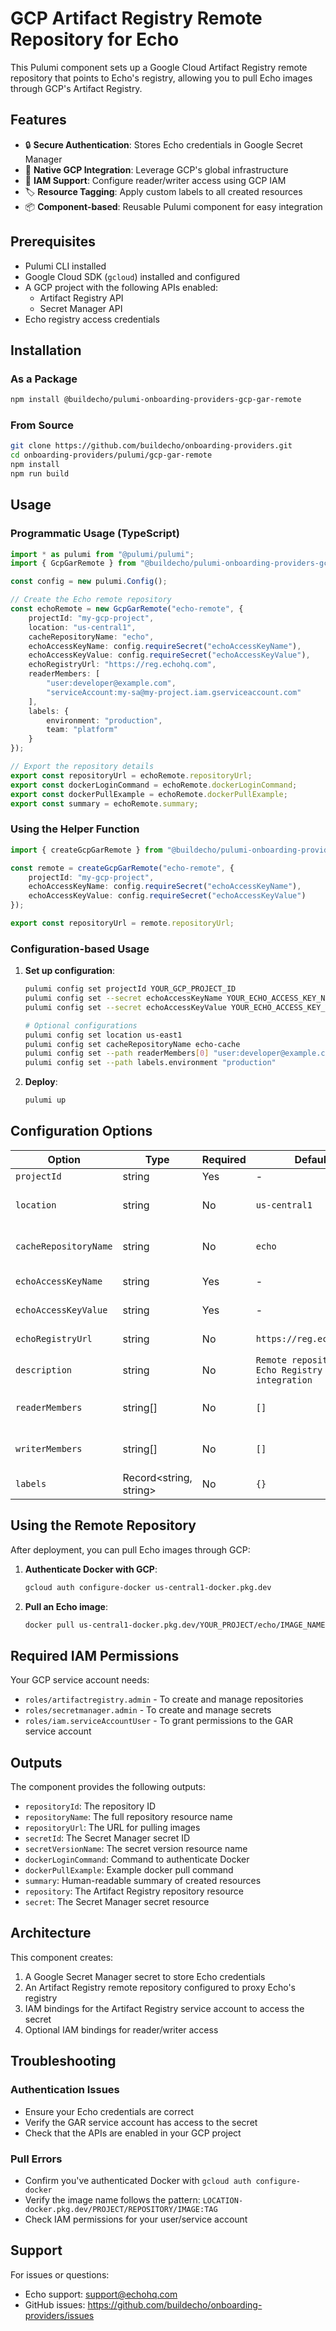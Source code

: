 # GCP Artifact Registry Remote Repository for Echo

This Pulumi component sets up a Google Cloud Artifact Registry remote repository that points to Echo's registry, allowing you to pull Echo images through GCP's Artifact Registry.

## Features

- 🔒 **Secure Authentication**: Stores Echo credentials in Google Secret Manager
- 🚀 **Native GCP Integration**: Leverage GCP's global infrastructure
- 👥 **IAM Support**: Configure reader/writer access using GCP IAM
- 🏷️ **Resource Tagging**: Apply custom labels to all created resources
- 📦 **Component-based**: Reusable Pulumi component for easy integration

## Prerequisites

- Pulumi CLI installed
- Google Cloud SDK (`gcloud`) installed and configured
- A GCP project with the following APIs enabled:
  - Artifact Registry API
  - Secret Manager API
- Echo registry access credentials

## Installation

### As a Package

```bash
npm install @buildecho/pulumi-onboarding-providers-gcp-gar-remote
```

### From Source

```bash
git clone https://github.com/buildecho/onboarding-providers.git
cd onboarding-providers/pulumi/gcp-gar-remote
npm install
npm run build
```

## Usage

### Programmatic Usage (TypeScript)

```typescript
import * as pulumi from "@pulumi/pulumi";
import { GcpGarRemote } from "@buildecho/pulumi-onboarding-providers-gcp-gar-remote";

const config = new pulumi.Config();

// Create the Echo remote repository
const echoRemote = new GcpGarRemote("echo-remote", {
    projectId: "my-gcp-project",
    location: "us-central1",
    cacheRepositoryName: "echo",
    echoAccessKeyName: config.requireSecret("echoAccessKeyName"),
    echoAccessKeyValue: config.requireSecret("echoAccessKeyValue"),
    echoRegistryUrl: "https://reg.echohq.com",
    readerMembers: [
        "user:developer@example.com",
        "serviceAccount:my-sa@my-project.iam.gserviceaccount.com"
    ],
    labels: {
        environment: "production",
        team: "platform"
    }
});

// Export the repository details
export const repositoryUrl = echoRemote.repositoryUrl;
export const dockerLoginCommand = echoRemote.dockerLoginCommand;
export const dockerPullExample = echoRemote.dockerPullExample;
export const summary = echoRemote.summary;
```

### Using the Helper Function

```typescript
import { createGcpGarRemote } from "@buildecho/pulumi-onboarding-providers-gcp-gar-remote";

const remote = createGcpGarRemote("echo-remote", {
    projectId: "my-gcp-project",
    echoAccessKeyName: config.requireSecret("echoAccessKeyName"),
    echoAccessKeyValue: config.requireSecret("echoAccessKeyValue")
});

export const repositoryUrl = remote.repositoryUrl;
```

### Configuration-based Usage

1. **Set up configuration**:
   ```bash
   pulumi config set projectId YOUR_GCP_PROJECT_ID
   pulumi config set --secret echoAccessKeyName YOUR_ECHO_ACCESS_KEY_NAME
   pulumi config set --secret echoAccessKeyValue YOUR_ECHO_ACCESS_KEY_VALUE
   
   # Optional configurations
   pulumi config set location us-east1
   pulumi config set cacheRepositoryName echo-cache
   pulumi config set --path readerMembers[0] "user:developer@example.com"
   pulumi config set --path labels.environment "production"
   ```

2. **Deploy**:
   ```bash
   pulumi up
   ```

## Configuration Options

| Option | Type | Required | Default | Description |
|--------|------|----------|---------|-------------|
| `projectId` | string | Yes | - | GCP project ID |
| `location` | string | No | `us-central1` | GCP region for Artifact Registry |
| `cacheRepositoryName` | string | No | `echo` | Repository name in Artifact Registry |
| `echoAccessKeyName` | string | Yes | - | Echo registry username |
| `echoAccessKeyValue` | string | Yes | - | Echo registry password/token |
| `echoRegistryUrl` | string | No | `https://reg.echohq.com` | Echo registry URL |
| `description` | string | No | `Remote repository for Echo Registry integration` | Repository description |
| `readerMembers` | string[] | No | `[]` | IAM members with read access |
| `writerMembers` | string[] | No | `[]` | IAM members with write access |
| `labels` | Record<string, string> | No | `{}` | Custom labels for resources |

## Using the Remote Repository

After deployment, you can pull Echo images through GCP:

1. **Authenticate Docker with GCP**:
   ```bash
   gcloud auth configure-docker us-central1-docker.pkg.dev
   ```

2. **Pull an Echo image**:
   ```bash
   docker pull us-central1-docker.pkg.dev/YOUR_PROJECT/echo/IMAGE_NAME:TAG
   ```

## Required IAM Permissions

Your GCP service account needs:
- `roles/artifactregistry.admin` - To create and manage repositories
- `roles/secretmanager.admin` - To create and manage secrets
- `roles/iam.serviceAccountUser` - To grant permissions to the GAR service account

## Outputs

The component provides the following outputs:

- `repositoryId`: The repository ID
- `repositoryName`: The full repository resource name
- `repositoryUrl`: The URL for pulling images
- `secretId`: The Secret Manager secret ID
- `secretVersionName`: The secret version resource name
- `dockerLoginCommand`: Command to authenticate Docker
- `dockerPullExample`: Example docker pull command
- `summary`: Human-readable summary of created resources
- `repository`: The Artifact Registry repository resource
- `secret`: The Secret Manager secret resource

## Architecture

This component creates:
1. A Google Secret Manager secret to store Echo credentials
2. An Artifact Registry remote repository configured to proxy Echo's registry
3. IAM bindings for the Artifact Registry service account to access the secret
4. Optional IAM bindings for reader/writer access

## Troubleshooting

### Authentication Issues
- Ensure your Echo credentials are correct
- Verify the GAR service account has access to the secret
- Check that the APIs are enabled in your GCP project

### Pull Errors
- Confirm you've authenticated Docker with `gcloud auth configure-docker`
- Verify the image name follows the pattern: `LOCATION-docker.pkg.dev/PROJECT/REPOSITORY/IMAGE:TAG`
- Check IAM permissions for your user/service account

## Support

For issues or questions:
- Echo support: support@echohq.com
- GitHub issues: https://github.com/buildecho/onboarding-providers/issues 